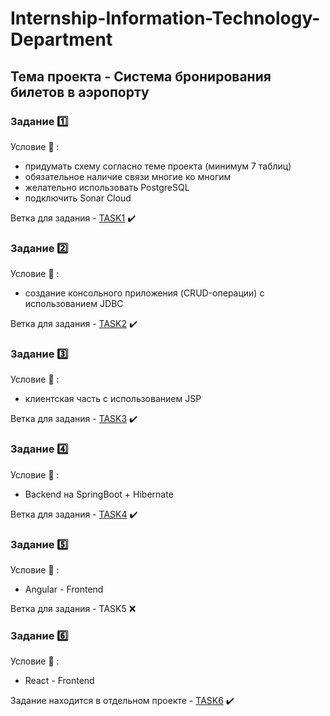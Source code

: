 # Internship-Information-Technology-Department

## Тема проекта - Система бронирования билетов в аэропорту


### Задание 1️⃣

Условие :page_facing_up: : 
- придумать схему согласно теме проекта (минимум 7 таблиц)
- обязательное наличие связи многие ко многим
- желательно использовать PostgreSQL
- подключить Sonar Cloud

Ветка для задания - <a href="https://github.com/N1kman/Internship-Information-Technology-Department/tree/Task1">TASK1</a> ✔️

### Задание 2️⃣

Условие :page_facing_up: : 
  - создание консольного приложения (CRUD-операции) с использованием JDBC

Ветка для задания - <a href="https://github.com/N1kman/Internship-Information-Technology-Department/tree/Task2">TASK2</a> ✔️ 

### Задание 3️⃣

Условие :page_facing_up: : 
  - клиентская часть с использованием JSP

Ветка для задания - <a href="https://github.com/N1kman/Internship-Information-Technology-Department/tree/Task3">TASK3</a> ✔️ 

### Задание 4️⃣

Условие :page_facing_up: : 
  - Backend на SpringBoot + Hibernate

Ветка для задания - <a href="https://github.com/N1kman/Internship-Information-Technology-Department/tree/Task4">TASK4</a> ✔️

### Задание 5️⃣

Условие :page_facing_up: : 
  - Angular - Frontend

Ветка для задания - TASK5 ❌

### Задание 6️⃣

Условие :page_facing_up: : 
  - React - Frontend

Задание находится в отдельном проекте - <a href="https://github.com/EpicGuys/onlineShopPicasso">TASK6</a> ✔️
